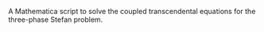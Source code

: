 A Mathematica script to solve the coupled transcendental equations for the three-phase Stefan problem.
